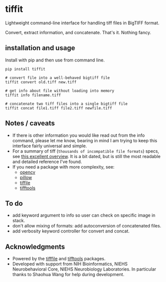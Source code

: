 # tiffit
Lightweight command-line interface for handling tiff files in BigTIFF format.

Convert, extract information, and concatenate. That's it. Nothing fancy.


## installation and usage
Install with pip and then use from command line.

    pip install tiffit

    # convert file into a well-behaved bigtiff file
    tiffit convert old.tiff new.tiff

    # get info about file without loading into memory
    tiffit info filename.tiff

    # concatenate two tiff files into a single bigtiff file
    tiffit concat file1.tiff file2.tiff newfile.tiff


## Notes / caveats
- If there is other information you would like read out from the info command, please let me know, bearing in mind I am trying to keep this interface fairly universal and simple.
- For a summary of tiff (`thousands of incompatible file formats`) specs, see [this excellent overview](https://www.fileformat.info/format/tiff/egff.htm). It is a bit dated, but is still the most readable and detailed reference I've found.
- If you need a package with more complexity, see:
    - [opencv](https://docs.opencv.org/4.x/d6/d00/tutorial_py_root.html)
    - [pillow](https://github.com/python-pillow/Pillow)
    - [tiffile](https://github.com/cgohlke/tifffile/)
    - [tifftools](https://github.com/DigitalSlideArchive/tifftools)


## To do
- add keyword argument to info so user can check on specific image in stack.
- don't allow mixing of formats: add autoconversion of concatenated files.
- add verbosity keyword controller for convert and concat.


## Acknowledgments
- Powered by the [tifffile](https://github.com/cgohlke/tifffile/) and [tifftools](https://github.com/DigitalSlideArchive/tifftools) packages.
- Developed with support from NIH Bioinformatics, NIEHS Neurobehavioral Core, NIEHS Neurobiology Laboratories. In particular thanks to Shaohua Wang for help during development.
